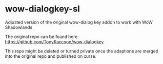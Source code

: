 # wow-dialogkey-sl
Adjusted version of the original wow-dialog key addon to work with WoW Shadowlands

The original repo can be found here:
https://github.com/TonyRaccoon/wow-dialogkey

This repo might be deleted or turned private once the adaptions are merged into the original repo and published on curse.

